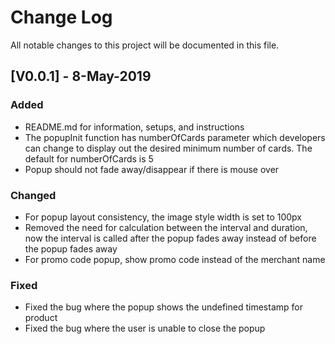 # Change Log
All notable changes to this project will be documented in this file.

## [V0.0.1] - 8-May-2019

### Added
- README.md for information, setups, and instructions
- The popupInit function has numberOfCards parameter which developers can change to display out the desired minimum number of cards. The default for numberOfCards is 5
- Popup should not fade away/disappear if there is mouse over

### Changed
- For popup layout consistency, the image style width is set to 100px
- Removed the need for calculation between the interval and duration, now the interval is called after the popup fades away instead of before the popup fades away
- For promo code popup, show promo code instead of the merchant name

### Fixed
- Fixed the bug where the popup shows the undefined timestamp for product
- Fixed the bug where the user is unable to close the popup
